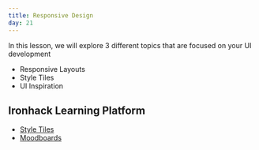 ```yaml
---
title: Responsive Design
day: 21
---
```


In this lesson, we will explore 3 different topics that are focused on your UI development

- Responsive Layouts
- Style Tiles
- UI Inspiration


Ironhack Learning Platform
-------------
- [Style Tiles](http://learn.ironhack.com/#/learning_unit/3408)
- [Moodboards](http://learn.ironhack.com/#/learning_unit/3394)
